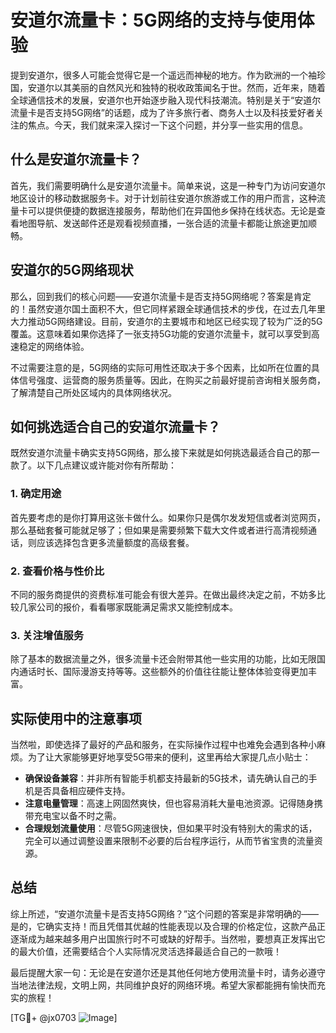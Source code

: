 # 安道尔流量卡：5G网络的支持与使用体验

提到安道尔，很多人可能会觉得它是一个遥远而神秘的地方。作为欧洲的一个袖珍国，安道尔以其美丽的自然风光和独特的税收政策闻名于世。然而，近年来，随着全球通信技术的发展，安道尔也开始逐步融入现代科技潮流。特别是关于“安道尔流量卡是否支持5G网络”的话题，成为了许多旅行者、商务人士以及科技爱好者关注的焦点。今天，我们就来深入探讨一下这个问题，并分享一些实用的信息。

## 什么是安道尔流量卡？

首先，我们需要明确什么是安道尔流量卡。简单来说，这是一种专门为访问安道尔地区设计的移动数据服务卡。对于计划前往安道尔旅游或工作的用户而言，这种流量卡可以提供便捷的数据连接服务，帮助他们在异国他乡保持在线状态。无论是查看地图导航、发送邮件还是观看视频直播，一张合适的流量卡都能让旅途更加顺畅。

## 安道尔的5G网络现状

那么，回到我们的核心问题——安道尔流量卡是否支持5G网络呢？答案是肯定的！虽然安道尔国土面积不大，但它同样紧跟全球通信技术的步伐，在过去几年里大力推动5G网络建设。目前，安道尔的主要城市和地区已经实现了较为广泛的5G覆盖。这意味着如果你选择了一张支持5G功能的安道尔流量卡，就可以享受到高速稳定的网络体验。

不过需要注意的是，5G网络的实际可用性还取决于多个因素，比如所在位置的具体信号强度、运营商的服务质量等。因此，在购买之前最好提前咨询相关服务商，了解清楚自己所处区域内的具体网络状况。

## 如何挑选适合自己的安道尔流量卡？

既然安道尔流量卡确实支持5G网络，那么接下来就是如何挑选最适合自己的那一款了。以下几点建议或许能对你有所帮助：

### 1. 确定用途
首先要考虑的是你打算用这张卡做什么。如果你只是偶尔发发短信或者浏览网页，那么基础套餐可能就足够了；但如果是需要频繁下载大文件或者进行高清视频通话，则应该选择包含更多流量额度的高级套餐。

### 2. 查看价格与性价比
不同的服务商提供的资费标准可能会有很大差异。在做出最终决定之前，不妨多比较几家公司的报价，看看哪家既能满足需求又能控制成本。

### 3. 关注增值服务
除了基本的数据流量之外，很多流量卡还会附带其他一些实用的功能，比如无限国内通话时长、国际漫游支持等等。这些额外的价值往往能让整体体验变得更加丰富。

## 实际使用中的注意事项

当然啦，即使选择了最好的产品和服务，在实际操作过程中也难免会遇到各种小麻烦。为了让大家能够更好地享受5G带来的便利，这里再给大家提几点小贴士：

- **确保设备兼容**：并非所有智能手机都支持最新的5G技术，请先确认自己的手机是否具备相应硬件支持。
- **注意电量管理**：高速上网固然爽快，但也容易消耗大量电池资源。记得随身携带充电宝以备不时之需。
- **合理规划流量使用**：尽管5G网速很快，但如果平时没有特别大的需求的话，完全可以通过调整设置来限制不必要的后台程序运行，从而节省宝贵的流量资源。

## 总结

综上所述，“安道尔流量卡是否支持5G网络？”这个问题的答案是非常明确的——是的，它确实支持！而且凭借其优越的性能表现以及合理的价格定位，这款产品正逐渐成为越来越多用户出国旅行时不可或缺的好帮手。当然啦，要想真正发挥出它的最大价值，还需要结合个人实际情况灵活选择最适合自己的一款哦！

最后提醒大家一句：无论是在安道尔还是其他任何地方使用流量卡时，请务必遵守当地法律法规，文明上网，共同维护良好的网络环境。希望大家都能拥有愉快而充实的旅程！

[TG💪+ @jx0703 ![Image](https://github.com/user-attachments/assets/dbca1d08-cadb-493c-b0ec-ad6f7a83f270)]